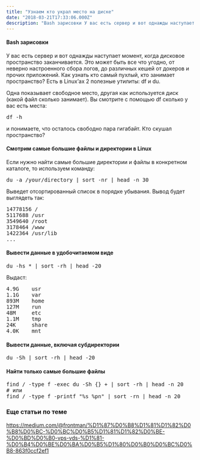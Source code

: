 ```yaml
---
title: "Узнаем кто украл место на диске"
date: "2018-03-21T17:33:06.000Z"
description: "Bash зарисовки У вас есть сервер и вот однажды наступает момент, когда дисковое пространство заканчивается. Это может быть все ч"
---
```


<h4>Bash зарисовки</h4>
<p>У вас есть сервер и вот однажды наступает момент, когда дисковое пространство заканчивается. Это может быть все что угодно, от неверно настроенного сбора логов, до различных кешей от докеров и прочих приложений. Как узнать кто самый пухлый, кто занимает пространство? Есть в Linux’ах 2 полезные утилиты: df и du.</p>
<p>Одна показывает свободное место, другая как используется диск (какой файл сколько занимает). Вы смотрите с помощью df сколько у вас есть места:</p>
<pre>df -h</pre>
<p>и понимаете, что осталось свободно пара гигабайт. Кто скушал пространство?</p>
<h4>Смотрим самые большие файлы и директории в Linux</h4>
<p>Если нужно найти самые большие директории и файлы в конкретном каталоге, то используем команду:</p>
<pre>du -a /your/directory | sort -nr | head -n 30</pre>
<p>Выведет отсортированный список в порядке убывания. Вывод будет выглядеть так:</p>
<pre>14778156 /<br>5117688 /usr<br>3549640 /root<br>3178464 /www<br>1422364 /usr/lib<br>...</pre>
<h4>Вывести данные в удобочитаемом виде</h4>
<pre>du -hs * | sort -rh | head -20</pre>
<p>Выдаст:</p>
<pre>4.9G    usr<br>1.1G    var<br>893M    home<br>127M    run<br>48M     etc<br>1.1M    tmp<br>24K     share<br>4.0K    mnt</pre>
<h4>Вывести данные, включая субдиректории</h4>
<pre>du -Sh | sort -rh | head -20</pre>
<h4>Найти только самые большие файлы</h4>
<pre>find / -type f -exec du -Sh {} + | sort -rh | head -n 20<br># или<br>find / -type f -printf "%s %pn" | sort -rn | head -n 20</pre>
<h3>Еще статьи по теме</h3>
<p><a href="https://medium.com/@frontman/%D1%87%D0%B8%D1%81%D1%82%D0%B8%D0%BC-%D0%BC%D0%B5%D1%81%D1%82%D0%BE-%D0%BD%D0%B0-vps-vds-%D1%81-%D0%B4%D0%BE%D0%BA%D0%B5%D1%80%D0%B0%D0%BC%D0%B8-863f0ccf2ef1">https://medium.com/@frontman/%D1%87%D0%B8%D1%81%D1%82%D0%B8%D0%BC-%D0%BC%D0%B5%D1%81%D1%82%D0%BE-%D0%BD%D0%B0-vps-vds-%D1%81-%D0%B4%D0%BE%D0%BA%D0%B5%D1%80%D0%B0%D0%BC%D0%B8-863f0ccf2ef1</a></p>


